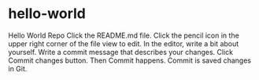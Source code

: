 # hello-world
Hello World Repo
Click the README.md file.
Click the  pencil icon in the upper right corner of the file view to edit.
In the editor, write a bit about yourself.
Write a commit message that describes your changes.
Click Commit changes button.
Then Commit happens.
Commit is saved changes in Git.

